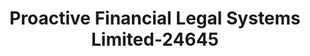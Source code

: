 ---
f_zip-code: 52501
f_state-code: IA
title: Proactive Financial Legal Systems Limited-24645
f_phone: 641-682-0300
f_city-only: Ottumwa
f_address: 101 South Market Street Ottumwa
f_location-unique-id: '24645'
slug: proactive-financial-legal-systems-limited-24645
updated-on: '2024-05-30T13:46:58.046Z'
created-on: '2024-05-30T13:36:59.803Z'
published-on: '2024-05-30T13:54:32.469Z'
f_city-state: cms/city/ottumwa-ia.md
f_company: cms/company/proactive-financial-legal-systems-limited.md
f_state: cms/state/iowa.md
layout: '[payday-loan].html'
tags: payday-loan
---